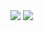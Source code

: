 <img src='https://github-readme-stats.vercel.app/api?username=dewslyse&show_icons=true&count_private=true&theme=dark' style="width: 50%, height: 300px">

<img src='https://github-readme-stats.vercel.app/api/top-langs/?username=dewslyse&langs_count=8&count_private=true&layout=compact&theme=dark' style="width: 50%, height: 300px">
